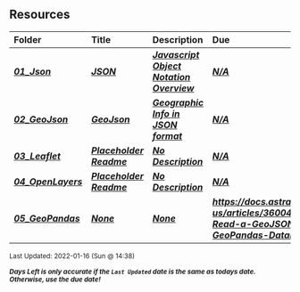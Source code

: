 ## Resources

| Folder | Title | Description | Due |  |
|:------|:------|:------|:------|:-----:|
| ***<a href="https://github.com/rugbyprof/4553-Spatial-DS/tree/master/Resources/01_Json">01_Json</a>*** | ***<a href="https://github.com/rugbyprof/4553-Spatial-DS/tree/master/Resources/01_Json"> JSON </a>*** | ***<a href="https://github.com/rugbyprof/4553-Spatial-DS/tree/master/Resources/01_Json"> Javascript Object Notation Overview</a>*** | ***<a href="https://github.com/rugbyprof/4553-Spatial-DS/tree/master/Resources/01_Json">N/A</a>*** |  |
| ***<a href="https://github.com/rugbyprof/4553-Spatial-DS/tree/master/Resources/02_GeoJson">02_GeoJson</a>*** | ***<a href="https://github.com/rugbyprof/4553-Spatial-DS/tree/master/Resources/02_GeoJson"> GeoJson </a>*** | ***<a href="https://github.com/rugbyprof/4553-Spatial-DS/tree/master/Resources/02_GeoJson"> Geographic Info in JSON format</a>*** | ***<a href="https://github.com/rugbyprof/4553-Spatial-DS/tree/master/Resources/02_GeoJson">N/A</a>*** |  |
| ***<a href="https://github.com/rugbyprof/4553-Spatial-DS/tree/master/Resources/03_Leaflet">03_Leaflet</a>*** | ***<a href="https://github.com/rugbyprof/4553-Spatial-DS/tree/master/Resources/03_Leaflet"> Placeholder Readme </a>*** | ***<a href="https://github.com/rugbyprof/4553-Spatial-DS/tree/master/Resources/03_Leaflet"> No Description</a>*** | ***<a href="https://github.com/rugbyprof/4553-Spatial-DS/tree/master/Resources/03_Leaflet">N/A</a>*** |  |
| ***<a href="https://github.com/rugbyprof/4553-Spatial-DS/tree/master/Resources/04_OpenLayers">04_OpenLayers</a>*** | ***<a href="https://github.com/rugbyprof/4553-Spatial-DS/tree/master/Resources/04_OpenLayers"> Placeholder Readme </a>*** | ***<a href="https://github.com/rugbyprof/4553-Spatial-DS/tree/master/Resources/04_OpenLayers"> No Description</a>*** | ***<a href="https://github.com/rugbyprof/4553-Spatial-DS/tree/master/Resources/04_OpenLayers">N/A</a>*** |  |
| ***<a href="https://github.com/rugbyprof/4553-Spatial-DS/tree/master/Resources/05_GeoPandas">05_GeoPandas</a>*** | ***<a href="https://github.com/rugbyprof/4553-Spatial-DS/tree/master/Resources/05_GeoPandas">None</a>*** | ***<a href="https://github.com/rugbyprof/4553-Spatial-DS/tree/master/Resources/05_GeoPandas">None</a>*** | ***<a href="https://github.com/rugbyprof/4553-Spatial-DS/tree/master/Resources/05_GeoPandas"> https://docs.astraea.earth/hc/en-us/articles/360043919911-Read-a-GeoJSON-File-into-a-GeoPandas-DataFrame</a>*** |  |

<sup>Last Updated: 2022-01-16 (Sun @ 14:38)</sup> 

<sup>***Days Left is only accurate if the `Last Updated` date is the same as todays date. Otherwise, use the due date!***</sup> 